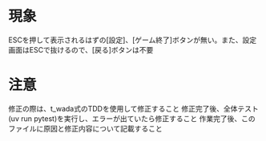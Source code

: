 # 現象

ESCを押して表示されるはずの[設定]、[ゲーム終了]ボタンが無い。また、設定画面はESCで抜けるので、[戻る]ボタンは不要

# 注意

修正の際は、t_wada式のTDDを使用して修正すること
修正完了後、全体テスト(uv run pytest)を実行し、エラーが出ていたら修正すること
作業完了後、このファイルに原因と修正内容について記載すること
